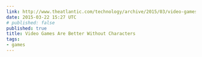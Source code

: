 ```yaml
---
link: http://www.theatlantic.com/technology/archive/2015/03/video-games-are-better-without-characters/387556/
date: 2015-03-22 15:27 UTC
# published: false
published: true
title: Video Games Are Better Without Characters
tags:
- games
---
```



